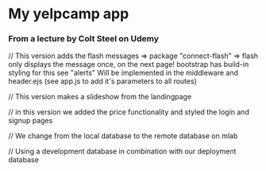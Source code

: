 # My yelpcamp app
### From a lecture by Colt Steel on Udemy

//
This version adds the flash messages => package "connect-flash"
=> flash only displays the message once, on the next page!
bootstrap has build-in styling for this see "alerts"
Will be implemented in the middleware and header.ejs (see app.js to add it's parameters to all routes)

//
This version makes a slideshow from the landingpage

//
in this version we added the price functionality and styled the login and signup pages

//
We change from the local database to the remote database on mlab

//
Using a development database in combination with our deployment database